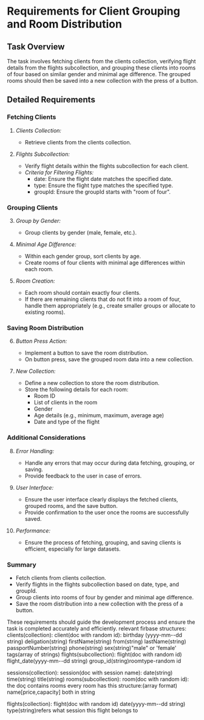 # Requirements for Client Grouping and Room Distribution

## Task Overview

The task involves fetching clients from the clients collection, verifying flight details from the flights subcollection, and grouping these clients into rooms of four based on similar gender and minimal age difference. The grouped rooms should then be saved into a new collection with the press of a button.

## Detailed Requirements

### Fetching Clients

1. _Clients Collection:_

   - Retrieve clients from the clients collection.

2. _Flights Subcollection:_
   - Verify flight details within the flights subcollection for each client.
   - _Criteria for Filtering Flights:_
     - date: Ensure the flight date matches the specified date.
     - type: Ensure the flight type matches the specified type.
     - groupId: Ensure the groupId starts with "room of four".

### Grouping Clients

3. _Group by Gender:_

   - Group clients by gender (male, female, etc.).

4. _Minimal Age Difference:_

   - Within each gender group, sort clients by age.
   - Create rooms of four clients with minimal age differences within each room.

5. _Room Creation:_
   - Each room should contain exactly four clients.
   - If there are remaining clients that do not fit into a room of four, handle them appropriately (e.g., create smaller groups or allocate to existing rooms).

### Saving Room Distribution

6. _Button Press Action:_

   - Implement a button to save the room distribution.
   - On button press, save the grouped room data into a new collection.

7. _New Collection:_
   - Define a new collection to store the room distribution.
   - Store the following details for each room:
     - Room ID
     - List of clients in the room
     - Gender
     - Age details (e.g., minimum, maximum, average age)
     - Date and type of the flight

### Additional Considerations

8. _Error Handling:_

   - Handle any errors that may occur during data fetching, grouping, or saving.
   - Provide feedback to the user in case of errors.

9. _User Interface:_

   - Ensure the user interface clearly displays the fetched clients, grouped rooms, and the save button.
   - Provide confirmation to the user once the rooms are successfully saved.

10. _Performance:_
    - Ensure the process of fetching, grouping, and saving clients is efficient, especially for large datasets.

### Summary

- Fetch clients from clients collection.
- Verify flights in the flights subcollection based on date, type, and groupId.
- Group clients into rooms of four by gender and minimal age difference.
- Save the room distribution into a new collection with the press of a button.

These requirements should guide the development process and ensure the task is completed accurately and efficiently.
relevant firbase structures:
clients(collection):
client(doc with random id):
birthday (yyyy-mm--dd string)
deligation(string)
firstName(string)
from(string)
lastName(string)
passportNumber(string)
phone(string)
sex(string)"male" or 'female'
tags(array of strings)
flights(subcollection):
flight(doc with random id)
flight_date(yyyy-mm--dd string)
group_id(string)roomtype-random id

sessions(collection):
session(doc with session name):
date(string)
time(string)
title(string)
rooms(subcollection):
room(doc with random id):
the doç contains rooms every room has this structure:(array format)
name[price,capacity] both in string

<!-- this is an independant collection it doesnt have any common data with the fligght subcollection in client except the date of flight we will make the laison between them using the date -->

flights(collection):
flight(doc with random id)
date(yyyy-mm--dd string)
type(string)refers what session this flight belongs to
